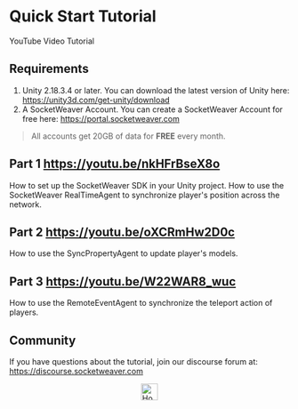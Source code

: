 # Quick Start Tutorial
YouTube Video Tutorial

## Requirements
1. Unity 2.18.3.4 or later. You can download the latest version of Unity here: https://unity3d.com/get-unity/download
2. A SocketWeaver Account. You can create a SocketWeaver Account for free here: https://portal.socketweaver.com

> All accounts get 20GB of data for **FREE** every month. 

## Part 1 https://youtu.be/nkHFrBseX8o
How to set up the SocketWeaver SDK in your Unity project. 
How to use the SocketWeaver RealTimeAgent to synchronize player's position across the network.

## Part 2 https://youtu.be/oXCRmHw2D0c
How to use the SyncPropertyAgent to update player's models.

## Part 3 https://youtu.be/W22WAR8_wuc
How to use the RemoteEventAgent to synchronize the teleport action of players.

## Community
If you have questions about the tutorial, join our discourse forum at: https://discourse.socketweaver.com

<div >
<a href="https://www.socketweaver.com"><img style="display: block; margin-left: auto; margin-right: auto;" src="https://sw-router.sfo2.cdn.digitaloceanspaces.com/landing/logo-dark-text-300.png" height="30px" alt="Home"></a>
</div>
